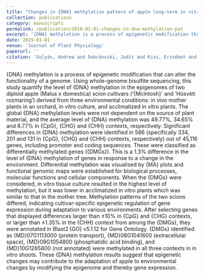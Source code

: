 ```yaml
---
title: "Changes in {DNA} methylation pattern of apple long-term in vitro shoot culture and acclimatized plants"
collection: publications
category: manuscripts
permalink: /publication/2019-01-01-changes-in-dna-methylation-pat
excerpt: '{DNA} methylation is a process of epigenetic modification that can alter the functionality of a genome. Using whole-genome bisulfite sequencing, this study quantify the level of {DNA} methylation in the epigenomes of two diploid apple (Malus x domestica) scion cultivars (’{McIntosh}’ and ’Húsvéti rozmaring’) derived from three environmental conditions: in vivo mother plants in an orchard, in vitro culture, and acclimatized in vitro plants. The global {DNA} methylation levels were not dependent on the source of plant material, and the average level of {DNA} methylation was 49.77\%, 34.65\% and 8.77\% in {CpG}, {CHG} and {CHH} contexts, respectively. Significant differences in {DNA} methylation were identified in 586 (specifically 334, 201 and 131 in {CpG}, {CHG} and {CHH} contexts, respectively) out of 45,116 genes, including promoter and coding sequences. These were classified as differentially methylated genes ({DMGs}). This is a 1.3\% difference in the level of {DNA} methylation of genes in response to a change in the environment. Differential methylation was visualised by {MA} plots and functional genomic maps were established for biological processes, molecular functions and cellular components. When the {DMGs} were considered, in vitro tissue culture resulted in the highest level of methylation, but it was lower in acclimatized in vitro plants which was similar to that in the mother tree. Methylation patterns of the two scions differed, indicating cultivar-specific epigenetic regulation of gene expression during adaptation to various environments. After selecting genes that displayed differences larger than ±10\% in {CpG} and {CHG} contexts, or larger than ±1.35\% in the {CHH} context from among the {DMGs}, they were annotated in Blast2 {GO} v5.1.12 for Gene Ontology. {DMGs} identified as {MD}07G1113000 (protein transport), {MD}08G1041600 (extracellular space), {MD}09G1054800 (phosphatidic acid binding), and {MD}10G1265800 (not annotated) were methylated in all three contexts in in vitro shoots. These {DNA} methylation results suggest that epigenetic changes may contribute to the adaptation of apple to environmental changes by modifying the epigenome and thereby gene expression.'
date: 2019-01-01
venue: 'Journal of Plant Physiology'
paperurl: ''
citation: 'Gulyás, Andrea and Dobránszki, Judit and Kiss, Erzsébet and Silva, Jaime A. Teixeira da and Posta, Katalin and Hidvégi, Norbert (2019). "Changes in {DNA} methylation pattern of apple long-term in vitro shoot culture and acclimatized plants". <i>Journal of Plant Physiology</i>.'
---
```


{DNA} methylation is a process of epigenetic modification that can alter the functionality of a genome. Using whole-genome bisulfite sequencing, this study quantify the level of {DNA} methylation in the epigenomes of two diploid apple (Malus x domestica) scion cultivars (’{McIntosh}’ and ’Húsvéti rozmaring’) derived from three environmental conditions: in vivo mother plants in an orchard, in vitro culture, and acclimatized in vitro plants. The global {DNA} methylation levels were not dependent on the source of plant material, and the average level of {DNA} methylation was 49.77\%, 34.65\% and 8.77\% in {CpG}, {CHG} and {CHH} contexts, respectively. Significant differences in {DNA} methylation were identified in 586 (specifically 334, 201 and 131 in {CpG}, {CHG} and {CHH} contexts, respectively) out of 45,116 genes, including promoter and coding sequences. These were classified as differentially methylated genes ({DMGs}). This is a 1.3\% difference in the level of {DNA} methylation of genes in response to a change in the environment. Differential methylation was visualised by {MA} plots and functional genomic maps were established for biological processes, molecular functions and cellular components. When the {DMGs} were considered, in vitro tissue culture resulted in the highest level of methylation, but it was lower in acclimatized in vitro plants which was similar to that in the mother tree. Methylation patterns of the two scions differed, indicating cultivar-specific epigenetic regulation of gene expression during adaptation to various environments. After selecting genes that displayed differences larger than ±10\% in {CpG} and {CHG} contexts, or larger than ±1.35\% in the {CHH} context from among the {DMGs}, they were annotated in Blast2 {GO} v5.1.12 for Gene Ontology. {DMGs} identified as {MD}07G1113000 (protein transport), {MD}08G1041600 (extracellular space), {MD}09G1054800 (phosphatidic acid binding), and {MD}10G1265800 (not annotated) were methylated in all three contexts in in vitro shoots. These {DNA} methylation results suggest that epigenetic changes may contribute to the adaptation of apple to environmental changes by modifying the epigenome and thereby gene expression.
